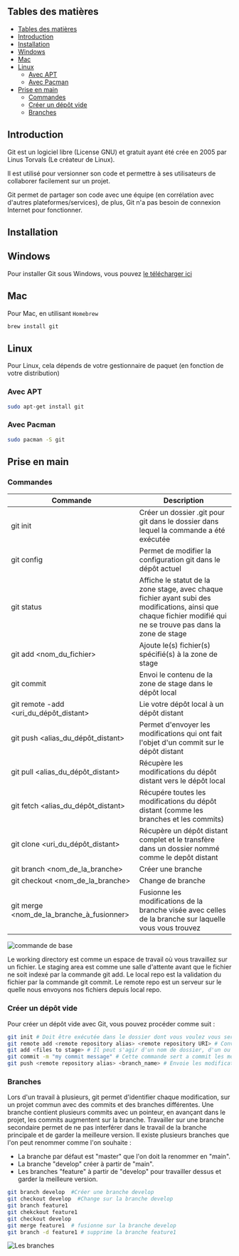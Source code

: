 ## Tables des matières

- [Tables des matières](#tables-des-matières)
- [Introduction](#introduction)
- [Installation ](#installation-)
- [Windows](#windows)
- [Mac](#mac)
- [Linux](#linux)
  - [Avec APT](#avec-apt)
  - [Avec Pacman](#avec-pacman)
- [Prise en main](#prise-en-main)
  - [Commandes](#commandes)
  - [Créer un dépôt vide](#créer-un-dépôt-vide)
  - [Branches](#branches)

## Introduction<a name="Introduction"></a>

Git est un logiciel libre (License GNU) et gratuit ayant été crée en 2005 par Linus Torvals (Le créateur de Linux).

Il est utilisé pour versionner son code et permettre à ses utilisateurs de collaborer facilement sur un projet.

Git permet de partager son code avec une équipe (en corrélation avec d'autres plateformes/services), de plus, Git n'a pas besoin de connexion Internet pour fonctionner.

## Installation <a name="Installation"></a>

## Windows

Pour installer Git sous Windows, vous pouvez [le télécharger ici](https://git-scm.com/download/win)

## Mac

Pour Mac, en utilisant `Homebrew`

```sh
brew install git
```

## Linux

Pour Linux, cela dépends de votre gestionnaire de paquet (en fonction de votre distribution)

### Avec APT

```sh
sudo apt-get install git
```

### Avec Pacman

```sh
sudo pacman -S git
```

## Prise en main

### Commandes

| Commande                                       | Description                                                                                                                                                       |
| ---------------------------------------------- | ----------------------------------------------------------------------------------------------------------------------------------------------------------------- |
| git init                                       | Créer un dossier .git pour git dans le dossier dans lequel la commande a été exécutée                                                                             |
| git config                                     | Permet de modifier la configuration git dans le dépôt actuel                                                                                                      |
| git status                                     | Affiche le statut de la zone stage, avec chaque fichier ayant subi des modifications, ainsi que chaque fichier modifié qui ne se trouve pas dans la zone de stage |
| git add <nom_du_fichier>                       | Ajoute le(s) fichier(s) spécifié(s) à la zone de stage                                                                                                            |
| git commit                                     | Envoi le contenu de la zone de stage dans le dépôt local                                                                                                          |
| git remote -add <alias> <uri_du_dépôt_distant> | Lie votre dépôt local à un dépôt distant                                                                                                                          |
| git push <alias_du_dépôt_distant>              | Permet d'envoyer les modifications qui ont fait l'objet d'un commit sur le dépôt distant                                                                          |
| git pull <alias_du_dépôt_distant>              | Récupère les modifications du dépôt distant vers le dépôt local                                                                                                   |
| git fetch <alias_du_dépôt_distant>             | Récupére toutes les modifications du dépôt distant (comme les branches et les commits)                                                                            |
| git clone <uri_du_dépôt_distant>               | Récupère un dépôt distant complet et le transfère dans un dossier nommé comme le depôt distant                                                                    |
| git branch <nom_de_la_branche>                 | Créer une branche                                                                                                                                                 |
| git checkout <nom_de_la_branche>               | Change de branche                                                                                                                                                 |
| git merge <nom_de_la_branche_à_fusionner>      | Fusionne les modifications de la branche visée avec celles de la branche sur laquelle vous vous trouvez                                                           |

![commande de base ](https://blog.freelancerepublik.com/wp-content/uploads/2021/12/Git-Architechture.png)

Le working directory est comme un espace de travail où vous travaillez sur un fichier.
Le staging area est comme une salle d'attente avant que le fichier ne soit indexé par la commande git add.
Le local repo est la validation du fichier par la commande git commit.
Le remote repo est un serveur sur le quelle nous envoyons nos fichiers depuis local repo.

### Créer un dépôt vide

Pour créer un dépôt vide avec Git, vous pouvez procéder comme suit :

```sh
git init # Doit être exécutée dans le dossier dont vous voulez vous servir en guise de racine pour votre projet
git remote add <remote repository alias> <remote repository URI> # Conventionnellement, l'alias est 'origin'
git add <files to stage> # Il peut s'agir d'un nom de dossier, d'un ou plusieurs nom de fichier ou '.' qui équivaut à "tout"
git commit -m "my commit message" # Cette commande sert a commit les modifications qui se trouvent dans la zone de stage
git push <remote repository alias> <branch_name> # Envoie les modifications commitées vers le dépôt distant
```

### Branches

Lors d'un travail à plusieurs, git permet d'identifier chaque modification, sur un projet commun avec des commits et des branches différentes.
Une branche contient plusieurs commits avec un pointeur, en avançant dans le projet, les commits augmentent sur la branche.
Travailler sur une branche secondaire permet de ne pas interférer dans le travail de la branche principale et de garder la meilleure version. Il existe plusieurs branches que l'on peut renommer comme l'on souhaite :
- La branche par défaut est "master" que l'on doit la renommer en "main".
- La branche "develop" créer à partir de "main".
- Les branches "feature" à partir de "develop" pour travailler dessus et garder la meilleure version.


```sh
git branch develop  #Créer une branche develop
git checkout develop  #Change sur la branche develop
git branch feature1
git chekckout feature1
git checkout develop
git merge feature1  # fusionne sur la branche develop
git branch -d feature1 # supprime la branche feature1
```
![Les branches](https://uploads.sitepoint.com/wp-content/uploads/2019/06/155993572204-gitflow.png)

